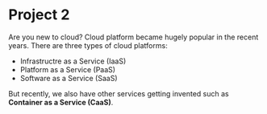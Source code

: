 # Project 2

Are you new to cloud? Cloud platform became hugely popular in the recent years. There are three types of cloud platforms:

- Infrastructre as a Service (IaaS)
- Platform as a Service (PaaS)
- Software as a Service (SaaS)

But recently, we also have other services getting invented such as **Container as a Service (CaaS)**.

